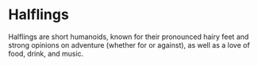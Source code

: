 # Halflings

Halflings are short humanoids, known for their pronounced hairy feet and strong opinions on adventure (whether for or against), as well as a love of food, drink, and music.
